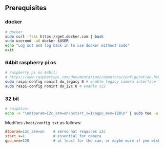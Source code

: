 ## Prerequisites

### docker

```sh
# docker
sudo curl -fsSL https://get.docker.com | bash
sudo usermod -aG docker $USER
echo "Log out and log back in to use docker without sudo"
exit
```

### 64bit raspberry pi os

```sh
# raspberry pi os 64bit:
# https://www.raspberrypi.com/documentation/computers/configuration.html#raspi-config-cli
sudo raspi-config nonint do_legacy 0 # enable legacy camera interface for opencv
sudo raspi-config nonint do_i2c 0 # enable ic2
```

### 32 bit

```sh
# raspbian:
echo -e "\ndtparam=i2c_arm=on\nstart_x=1\ngpu_mem=128\n" | sudo tee -a /boot/config.txt
```

Modifies `/boot/config.txt` as follows:

```ini
dtparam=i2c_arm=on    # servo hat requires i2c
start_x=1             # essential for camera
gpu_mem=128           # at least for the cam, or maybe more if you wish
```
